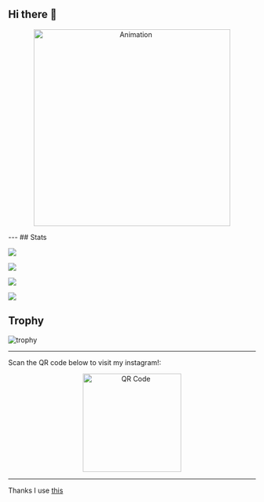 ## Hi there 👋

<p align="center">
  <img width="400" img src="https://github.com/user-attachments/assets/8d9332b3-e3c9-48a5-b9f1-cf349d146c9e" alt="Animation" />
</p>
---
## Stats

![](http://github-profile-summary-cards.vercel.app/api/cards/profile-details?username=taka-bnbn&theme=transparent)

![](http://github-profile-summary-cards.vercel.app/api/cards/productive-time?username=taka-bnbn&theme=transparent&utcOffset=8)

![](http://github-profile-summary-cards.vercel.app/api/cards/most-commit-language?username=taka-bnbn&theme=transparent)

![](http://github-profile-summary-cards.vercel.app/api/cards/stats?username=taka-bnbn&theme=transparent)

## Trophy
![trophy](https://github-profile-trophy.vercel.app/?username=Keichan15&theme=gruvbox)

---
Scan the QR code below to visit my instagram!:  

<p align="center">
  <img width="200" src="https://github.com/user-attachments/assets/a2113074-2673-40e0-b9a9-361f86289628" alt="QR Code" />
</p>

---

<!--
**taka-bnbn/taka-bnbn** is a ✨ _special_ ✨ repository because its `README.md` (this file) appears on your GitHub profile.
-->

Thanks
I use [this](https://github.com/vn7n24fzkq/github-profile-summary-cards?tab=readme-ov-file)
